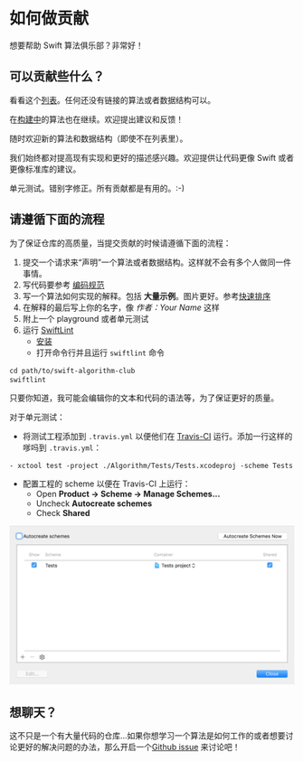 # 如何做贡献

想要帮助 Swift 算法俱乐部？非常好！

## 可以贡献些什么？

看看这个[列表](README.markdown)。任何还没有链接的算法或者数据结构可以。

在[构建中](Under%20Contruction-CN.markdown)的算法也在继续。欢迎提出建议和反馈！

随时欢迎新的算法和数据结构（即使不在列表里）。

我们始终都对提高现有实现和更好的描述感兴趣。欢迎提供让代码更像 Swift 或者更像标准库的建议。

单元测试。错别字修正。所有贡献都是有用的。:-)

## 请遵循下面的流程

为了保证仓库的高质量，当提交贡献的时候请遵循下面的流程：

1. 提交一个请求来“声明”一个算法或者数据结构。这样就不会有多个人做同一件事情。
2. 写代码要参考 [编码规范](https://github.com/raywenderlich/swift-style-guide)
3. 写一个算法如何实现的解释。包括 **大量示例**。图片更好。参考[快速排序](Quicksort/README-CN.markdown)
4. 在解释的最后写上你的名字，像 *作者：Your Name* 这样
5. 附上一个 playground 或者单元测试
6. 运行 [SwiftLint](https://github.com/realm/SwiftLint) 
	 - [安装](https://github.com/realm/SwiftLint#installation)
	 - 打开命令行并且运行 `swiftlint` 命令

```
cd path/to/swift-algorithm-club
swiftlint
```

只要你知道，我可能会编辑你的文本和代码的语法等，为了保证更好的质量。

对于单元测试：

- 将测试工程添加到 `.travis.yml` 以便他们在 [Travis-CI](https://travis-ci.org/raywenderlich/swift-algorithm-club) 运行。添加一行这样的嗲吗到 `.travis.yml`：

```
- xctool test -project ./Algorithm/Tests/Tests.xcodeproj -scheme Tests
```

- 配置工程的 scheme 以便在 Travis-CI 上运行： 
    - Open **Product -> Scheme -> Manage Schemes...**
    - Uncheck **Autocreate schemes**
    - Check **Shared**

![Screenshot of scheme settings](Images/scheme-settings-for-travis.png)

## 想聊天？

这不只是一个有大量代码的仓库...如果你想学习一个算法是如何工作的或者想要讨论更好的解决问题的办法，那么开启一个[Github issue](https://github.com/raywenderlich/swift-algorithm-club/issues) 来讨论吧！


